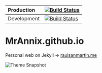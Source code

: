 | Production  | [![Build Status](https://app.travis-ci.com/MrAnnix/MrAnnix.github.io.svg?branch=master)](https://app.travis-ci.com/MrAnnix/MrAnnix.github.io)  |
|:------------|:-----------------------------------------------------------------------------------------------------------------------------------------------|
| Development | [![Build Status](https://app.travis-ci.com/MrAnnix/MrAnnix.github.io.svg?branch=develop)](https://app.travis-ci.com/MrAnnix/MrAnnix.github.io) |
# MrAnnix.github.io
Personal web on Jekyll -> [raulsanmartin.me](https://raulsanmartin.me/ "MrAnnix’s website")

![Theme Snapshot](https://raulsanmartin.me/assets/images/snapshot.png "Snapshot")
